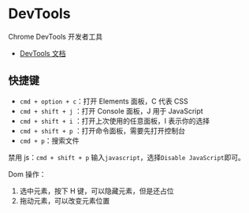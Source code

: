 # DevTools

Chrome DevTools 开发者工具

- [DevTools 文档](https://developer.chrome.com/docs/devtools?hl=zh-cn)

## 快捷键

- `cmd + option + c`：打开 Elements 面板，C 代表 CSS
- `cmd + shift + j` ：打开 Console 面板，J 用于 JavaScript
- `cmd + shift + i` ：打开上次使用的任意面板，I 表示你的选择
- `cmd + shift + p` ：打开命令面板，需要先打开控制台
- `cmd + p`：搜索文件

禁用 js：`cmd + shift + p` 输入`javascript`，选择`Disable JavaScript`即可。

Dom 操作：

1. 选中元素，按下 H 键，可以隐藏元素，但是还占位
2. 拖动元素，可以改变元素位置
